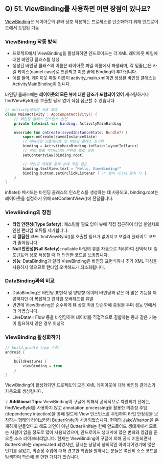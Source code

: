 ## Q) 51. ViewBinding를 사용하면 어떤 장점이 있나요?

[ViewBinding](https://developer.android.com/topic/libraries/view-binding)은 레이아웃의 뷰와 상호 작용하는 프로세스를 단순화하기 위해 안드로이드에서 도입된 기능

### ViewBinding 작동 방식
* 프로젝트에서 ViewBinding을 활성화하면 안드로이드는 각 XML 레이아웃 파일에 대한 바인딩 클래스를 생성
* 생성된 바인딩 클래스의 이름은 레이아웃 파일 이름에서 파생되며, 각 밑줄(_)은 카멜 케이스(camel case)로 변환되고 이름 끝에 Binding이 추가됩니다.
* 예를 들어, 레이아웃 파일 이름이 activity_main.xml이면 생성된 바인딩 클래스는 ActivityMainBinding이 됩니다.

바인딩 클래스에는 **레이아웃의 모든 뷰에 대한 참조가 포함되어 있어** 캐스팅하거나 findViewById()를 호출할 필요 없이 직접 접근할 수 있습니다.

```kotlin
// Activity에서의 사용 예제
class MainActivity : AppCompatActivity() {
    // 바인딩 클래스 인스턴스 선언
    private lateinit var binding: ActivityMainBinding

    override fun onCreate(savedInstanceState: Bundle?) {
        super.onCreate(savedInstanceState)
        // 레이아웃 인플레이트 및 바인딩 클래스 초기화
        binding = ActivityMainBinding.inflate(layoutInflater)
        // 루트 뷰를 액티비티의 콘텐츠 뷰로 설정
        setContentView(binding.root)

        // 바인딩 객체를 통해 뷰에 직접 접근
        binding.textView.text = "Hello, ViewBinding!"
        binding.button.setOnClickListener { /* 클릭 리스너 로직 */ }
    }
}
```

inflate() 메서드는 바인딩 클래스의 인스턴스를 생성하는 데 사용되고, binding.root는 레이아웃을 설정하기 위해 setContentView()에 전달됩니다.

### ViewBinding의 장점

* **타입 안전성(Type Safety)**: 캐스팅할 필요 없이 뷰에 직접 접근하여 타입 불일치로 인한 런타임 오류를 제거합니다.
* **더 깔끔한 코드**: findViewById()를 호출할 필요가 없어지고 보일러 플레이트 코드가 줄어듭니다.
* **Null 안전성(Null Safety)**: nullable 타입의 뷰를 자동으로 처리하여 선택적 UI 컴포넌트와 상호 작용할 때 더 안전한 코드를 보장합니다.
* **성능**: DataBinding과 달리 ViewBinding은 바인딩 표현식이나 추가 XML 파싱을 사용하지 않으므로 런타임 오버헤드가 최소화됩니다.

### DataBinding과의 비교

- DataBinding은 바인딩 표현식 및 양방향 데이터 바인딩과 같은 더 많은 기능을 제공하지만 더 복잡하고 런타임 오버헤드를 유발
- 반면에 ViewBinding은 순수하게 뷰 상호 작용 단순화에 중점을 두며 성능 면에서 더 가볍습니다.
- LiveData나 Flow 등을 바인딩하여 데이터를 직접적으로 결합하는 등과 같은 기능이 필요하지 않은 경우 이상적

### ViewBinding 활성화하기

```kotlin
// build.gradle (app 수준)
android {
    ...
    buildFeatures {
        viewBinding = true
    }
}
```
ViewBinding이 활성화되면 프로젝트의 모든 XML 레이아웃에 대해 바인딩 클래스가 자동으로 생성됩니다.

💡 **Additional Tips**: ViewBinding이 구글에 의해서 공식적으로 지원되기 전에는, findViewById를 사용하지 않고 annotation processing을 활용한 의존성 주입 (dependency injection)을 통해 필드에 View 인스턴스를 주입하여 타입 안정성을 보장하는 형태의 라이브러리 [ButterKnife](https://github.com/JakeWharton/butterknife)가 사용되었습니다.
현재의 JakeWharton을 존재하게 만들었다고 해도 과언이 아닌 ButterKnife는 한때 안드로이드 생태계에서 모르는 사람이 없을 정도로 많이 사용되었으며, 안드로이드 생태계에 많은 변화와 영감을 준 오픈 소스 라이브러리입니다.
현재는 ViewBinding이 구글에 의해 공식 지원되면서 ButterKnife는 deprecated 되었지만, 당시는 상당히 창의적인 아이디어였기에 많은 인기를 끌었고, 의존성 주입에 대해 견고한 학습을 원하시는 분들은 여전히 소스 코드를 탐색하며 학습해 볼 만한 가치가 있습니다.
